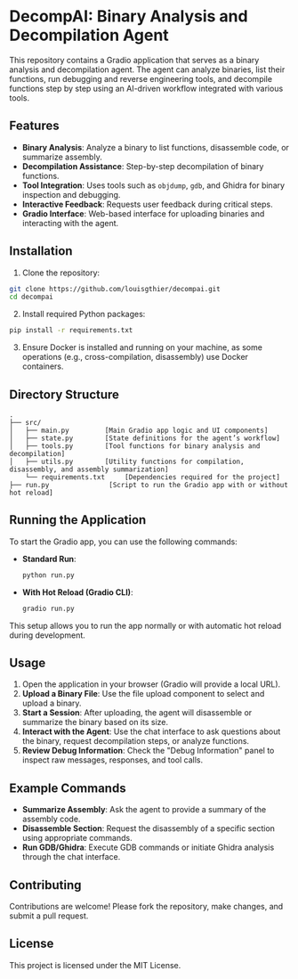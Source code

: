 # DecompAI: Binary Analysis and Decompilation Agent

This repository contains a Gradio application that serves as a binary analysis and decompilation agent. The agent can analyze binaries, list their functions, run debugging and reverse engineering tools, and decompile functions step by step using an AI-driven workflow integrated with various tools.

## Features

- **Binary Analysis**: Analyze a binary to list functions, disassemble code, or summarize assembly.
- **Decompilation Assistance**: Step-by-step decompilation of binary functions.
- **Tool Integration**: Uses tools such as `objdump`, `gdb`, and Ghidra for binary inspection and debugging.
- **Interactive Feedback**: Requests user feedback during critical steps.
- **Gradio Interface**: Web-based interface for uploading binaries and interacting with the agent.

## Installation

1. Clone the repository:
```bash
git clone https://github.com/louisgthier/decompai.git
cd decompai
```

2. Install required Python packages:
```bash
pip install -r requirements.txt
```

3. Ensure Docker is installed and running on your machine, as some operations (e.g., cross-compilation, disassembly) use Docker containers.

## Directory Structure

```plaintext
.
├── src/
│   ├── main.py         [Main Gradio app logic and UI components]
│   ├── state.py        [State definitions for the agent’s workflow]
│   ├── tools.py        [Tool functions for binary analysis and decompilation]
│   ├── utils.py        [Utility functions for compilation, disassembly, and assembly summarization]
    └── requirements.txt     [Dependencies required for the project]
├── run.py               [Script to run the Gradio app with or without hot reload]

```

## Running the Application

To start the Gradio app, you can use the following commands:

- **Standard Run**:  

    ```bash
    python run.py
    ```

- **With Hot Reload (Gradio CLI)**:  

    ```bash
    gradio run.py
    ```

This setup allows you to run the app normally or with automatic hot reload during development.

## Usage

1. Open the application in your browser (Gradio will provide a local URL).
2. **Upload a Binary File**: Use the file upload component to select and upload a binary.
3. **Start a Session**: After uploading, the agent will disassemble or summarize the binary based on its size.
4. **Interact with the Agent**: Use the chat interface to ask questions about the binary, request decompilation steps, or analyze functions.
5. **Review Debug Information**: Check the "Debug Information" panel to inspect raw messages, responses, and tool calls.

## Example Commands

- **Summarize Assembly**: Ask the agent to provide a summary of the assembly code.
- **Disassemble Section**: Request the disassembly of a specific section using appropriate commands.
- **Run GDB/Ghidra**: Execute GDB commands or initiate Ghidra analysis through the chat interface.

## Contributing

Contributions are welcome! Please fork the repository, make changes, and submit a pull request.

## License

This project is licensed under the MIT License.